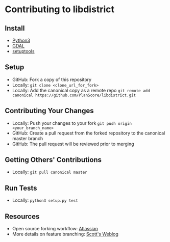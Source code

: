 # Contributing to libdistrict

## Install
 * [Python3](https://www.python.org/downloads/)
 * [GDAL](https://pypi.python.org/pypi/GDAL)
 * [setuptools](https://packaging.python.org/guides/installing-using-linux-tools/) 

## Setup
 * GitHub: Fork a copy of this repository
 * Locally: `git clone <clone_url_for_fork>`
 * Locally: Add the canonical copy as a remote repo `git remote add canonical https://github.com/PlanScore/libdistrict.git` 

## Contributing Your Changes
 * Locally: Push your changes to your fork `git push origin <your_branch_name>`
 * GitHub: Create a pull request from the forked repository to the canonical master branch
 * GitHub: The pull request will be reviewed prior to merging

## Getting Others' Contributions
 * Locally: `git pull canonical master`

## Run Tests
 * Locally: `python3 setup.py test`
 
## Resources
 * Open source forking workflow: [Atlassian](https://www.atlassian.com/git/tutorials/comparing-workflows/forking-workflow)
 * More details on feature branching: [Scott's Weblog](https://blog.scottlowe.org/2015/01/27/using-fork-branch-git-workflow/)
